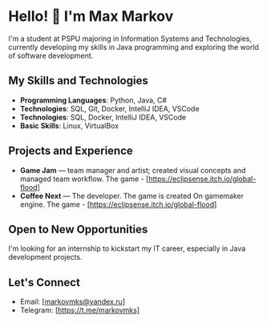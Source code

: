 # Hello! 👋 I'm Max Markov

I'm a student at PSPU majoring in Information Systems and Technologies, currently developing my skills in Java programming and exploring the world of software development.

## My Skills and Technologies
- **Programming Languages**: Python, Java, C#
- **Technologies**: SQL, Git, Docker, IntelliJ IDEA, VSCode
- **Technologies**: SQL, Docker, IntelliJ IDEA, VSCode
- **Basic Skills**: Linux, VirtualBox

## Projects and Experience
- **Game Jam** — team manager and artist; created visual concepts and managed team workflow. The game - [https://eclipsense.itch.io/global-flood]
- **Coffee Next** — The developer. The game is created On gamemaker engine. The game - [https://eclipsense.itch.io/global-flood]

## Open to New Opportunities
I'm looking for an internship to kickstart my IT career, especially in Java development projects.

## Let's Connect
- Email: [markovmks@yandex.ru]
- Telegram: [https://t.me/markovmks]
